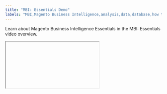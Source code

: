 ```yaml
---
title: "MBI: Essentials Demo"
labels: "MBI,Magento Business Intelligence,analysis,data,database,how to,mbi-api-migration,reports"
---
```


Learn about Magento Business Intelligence Essentials in the MBI: Essentials video overview.

<iframe></iframe>